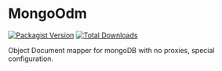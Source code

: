# MongoOdm

[![Packagist Version](https://img.shields.io/packagist/v/andydune/mongo-odm.svg?style=flat-square)](https://packagist.org/packages/andydune/mongo-odn)
[![Total Downloads](https://img.shields.io/packagist/dt/andydune/mongo-odm.svg?style=flat-square)](https://packagist.org/packages/andydune/mongo-odm)


Object Document mapper for mongoDB with no proxies, special configuration.
